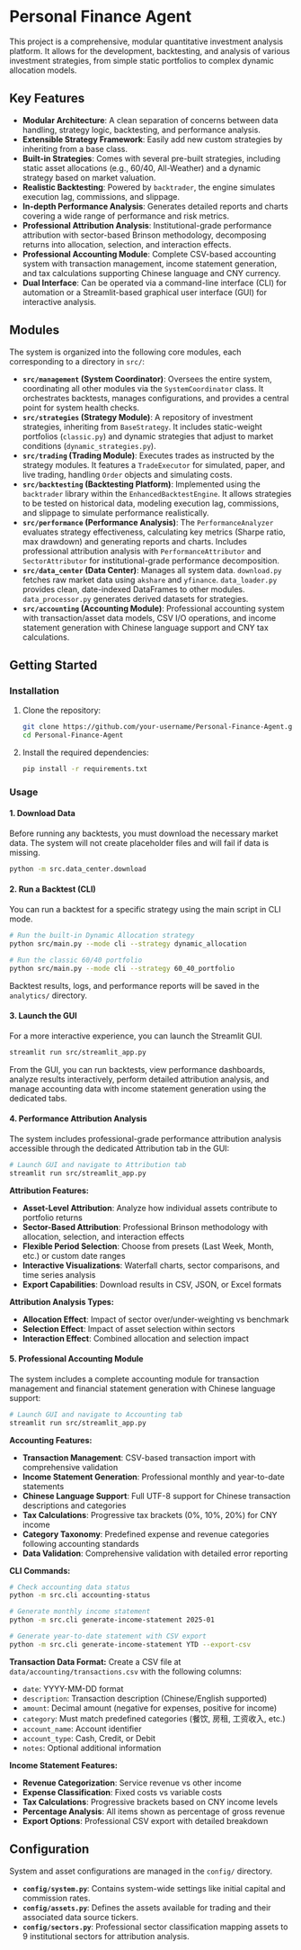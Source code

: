 # Personal Finance Agent

This project is a comprehensive, modular quantitative investment analysis platform. It allows for the development, backtesting, and analysis of various investment strategies, from simple static portfolios to complex dynamic allocation models.

## Key Features

- **Modular Architecture**: A clean separation of concerns between data handling, strategy logic, backtesting, and performance analysis.
- **Extensible Strategy Framework**: Easily add new custom strategies by inheriting from a base class.
- **Built-in Strategies**: Comes with several pre-built strategies, including static asset allocations (e.g., 60/40, All-Weather) and a dynamic strategy based on market valuation.
- **Realistic Backtesting**: Powered by `backtrader`, the engine simulates execution lag, commissions, and slippage.
- **In-depth Performance Analysis**: Generates detailed reports and charts covering a wide range of performance and risk metrics.
- **Professional Attribution Analysis**: Institutional-grade performance attribution with sector-based Brinson methodology, decomposing returns into allocation, selection, and interaction effects.
- **Professional Accounting Module**: Complete CSV-based accounting system with transaction management, income statement generation, and tax calculations supporting Chinese language and CNY currency.
- **Dual Interface**: Can be operated via a command-line interface (CLI) for automation or a Streamlit-based graphical user interface (GUI) for interactive analysis.

## Modules

The system is organized into the following core modules, each corresponding to a directory in `src/`:

- **`src/management` (System Coordinator)**: Oversees the entire system, coordinating all other modules via the `SystemCoordinator` class. It orchestrates backtests, manages configurations, and provides a central point for system health checks.
- **`src/strategies` (Strategy Module)**: A repository of investment strategies, inheriting from `BaseStrategy`. It includes static-weight portfolios (`classic.py`) and dynamic strategies that adjust to market conditions (`dynamic_strategies.py`).
- **`src/trading` (Trading Module)**: Executes trades as instructed by the strategy modules. It features a `TradeExecutor` for simulated, paper, and live trading, handling `Order` objects and simulating costs.
- **`src/backtesting` (Backtesting Platform)**: Implemented using the `backtrader` library within the `EnhancedBacktestEngine`. It allows strategies to be tested on historical data, modeling execution lag, commissions, and slippage to simulate performance realistically.
- **`src/performance` (Performance Analysis)**: The `PerformanceAnalyzer` evaluates strategy effectiveness, calculating key metrics (Sharpe ratio, max drawdown) and generating reports and charts. Includes professional attribution analysis with `PerformanceAttributor` and `SectorAttributor` for institutional-grade performance decomposition.
- **`src/data_center` (Data Center)**: Manages all system data. `download.py` fetches raw market data using `akshare` and `yfinance`. `data_loader.py` provides clean, date-indexed DataFrames to other modules. `data_processor.py` generates derived datasets for strategies.
- **`src/accounting` (Accounting Module)**: Professional accounting system with transaction/asset data models, CSV I/O operations, and income statement generation with Chinese language support and CNY tax calculations.

## Getting Started

### Installation

1.  Clone the repository:
    ```bash
    git clone https://github.com/your-username/Personal-Finance-Agent.git
    cd Personal-Finance-Agent
    ```

2.  Install the required dependencies:
    ```bash
    pip install -r requirements.txt
    ```

### Usage

#### 1. Download Data

Before running any backtests, you must download the necessary market data. The system will not create placeholder files and will fail if data is missing.

```bash
python -m src.data_center.download
```

#### 2. Run a Backtest (CLI)

You can run a backtest for a specific strategy using the main script in CLI mode.

```bash
# Run the built-in Dynamic Allocation strategy
python src/main.py --mode cli --strategy dynamic_allocation

# Run the classic 60/40 portfolio
python src/main.py --mode cli --strategy 60_40_portfolio
```

Backtest results, logs, and performance reports will be saved in the `analytics/` directory.

#### 3. Launch the GUI

For a more interactive experience, you can launch the Streamlit GUI.

```bash
streamlit run src/streamlit_app.py
```

From the GUI, you can run backtests, view performance dashboards, analyze results interactively, perform detailed attribution analysis, and manage accounting data with income statement generation using the dedicated tabs.

#### 4. Performance Attribution Analysis

The system includes professional-grade performance attribution analysis accessible through the dedicated Attribution tab in the GUI:

```bash
# Launch GUI and navigate to Attribution tab
streamlit run src/streamlit_app.py
```

**Attribution Features:**
- **Asset-Level Attribution**: Analyze how individual assets contribute to portfolio returns
- **Sector-Based Attribution**: Professional Brinson methodology with allocation, selection, and interaction effects
- **Flexible Period Selection**: Choose from presets (Last Week, Month, etc.) or custom date ranges
- **Interactive Visualizations**: Waterfall charts, sector comparisons, and time series analysis
- **Export Capabilities**: Download results in CSV, JSON, or Excel formats

**Attribution Analysis Types:**
- **Allocation Effect**: Impact of sector over/under-weighting vs benchmark
- **Selection Effect**: Impact of asset selection within sectors
- **Interaction Effect**: Combined allocation and selection impact

#### 5. Professional Accounting Module

The system includes a complete accounting module for transaction management and financial statement generation with Chinese language support:

```bash
# Launch GUI and navigate to Accounting tab
streamlit run src/streamlit_app.py
```

**Accounting Features:**
- **Transaction Management**: CSV-based transaction import with comprehensive validation
- **Income Statement Generation**: Professional monthly and year-to-date statements
- **Chinese Language Support**: Full UTF-8 support for Chinese transaction descriptions and categories
- **Tax Calculations**: Progressive tax brackets (0%, 10%, 20%) for CNY income
- **Category Taxonomy**: Predefined expense and revenue categories following accounting standards
- **Data Validation**: Comprehensive validation with detailed error reporting

**CLI Commands:**
```bash
# Check accounting data status
python -m src.cli accounting-status

# Generate monthly income statement
python -m src.cli generate-income-statement 2025-01

# Generate year-to-date statement with CSV export
python -m src.cli generate-income-statement YTD --export-csv
```

**Transaction Data Format:**
Create a CSV file at `data/accounting/transactions.csv` with the following columns:
- `date`: YYYY-MM-DD format
- `description`: Transaction description (Chinese/English supported)
- `amount`: Decimal amount (negative for expenses, positive for income)
- `category`: Must match predefined categories (餐饮, 房租, 工资收入, etc.)
- `account_name`: Account identifier
- `account_type`: Cash, Credit, or Debit
- `notes`: Optional additional information

**Income Statement Features:**
- **Revenue Categorization**: Service revenue vs other income
- **Expense Classification**: Fixed costs vs variable costs
- **Tax Calculations**: Progressive brackets based on CNY income levels
- **Percentage Analysis**: All items shown as percentage of gross revenue
- **Export Options**: Professional CSV export with detailed breakdown

## Configuration

System and asset configurations are managed in the `config/` directory.

- **`config/system.py`**: Contains system-wide settings like initial capital and commission rates.
- **`config/assets.py`**: Defines the assets available for trading and their associated data source tickers.
- **`config/sectors.py`**: Professional sector classification mapping assets to 9 institutional sectors for attribution analysis.